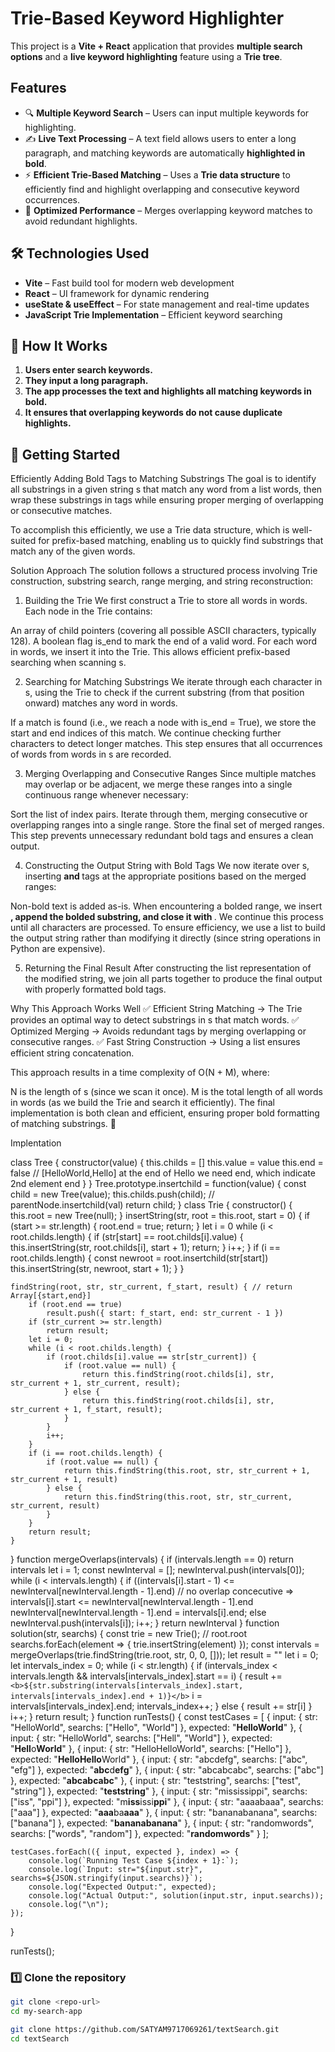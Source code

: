 # Trie-Based Keyword Highlighter  

This project is a **Vite + React** application that provides **multiple search options** and a **live keyword highlighting** feature using a **Trie tree**.  

## Features  
- 🔍 **Multiple Keyword Search** – Users can input multiple keywords for highlighting.  
- ✍️ **Live Text Processing** – A text field allows users to enter a long paragraph, and matching keywords are automatically **highlighted in bold**.  
- ⚡ **Efficient Trie-Based Matching** – Uses a **Trie data structure** to efficiently find and highlight overlapping and consecutive keyword occurrences.  
- 🚀 **Optimized Performance** – Merges overlapping keyword matches to avoid redundant highlights.  

## 🛠️ Technologies Used  
- **Vite** – Fast build tool for modern web development  
- **React** – UI framework for dynamic rendering  
- **useState & useEffect** – For state management and real-time updates  
- **JavaScript Trie Implementation** – Efficient keyword searching  

## 📌 How It Works  
1. **Users enter search keywords.**  
2. **They input a long paragraph.**  
3. **The app processes the text and highlights all matching keywords in bold.**  
4. **It ensures that overlapping keywords do not cause duplicate highlights.**  

## 🚀 Getting Started  
Efficiently Adding Bold Tags to Matching Substrings
The goal is to identify all substrings in a given string s that match any word from a list words, then wrap these substrings in <b></b> tags while ensuring proper merging of overlapping or consecutive matches.

To accomplish this efficiently, we use a Trie data structure, which is well-suited for prefix-based matching, enabling us to quickly find substrings that match any of the given words.

Solution Approach
The solution follows a structured process involving Trie construction, substring search, range merging, and string reconstruction:

1. Building the Trie
We first construct a Trie to store all words in words. Each node in the Trie contains:

An array of child pointers (covering all possible ASCII characters, typically 128).
A boolean flag is_end to mark the end of a valid word.
For each word in words, we insert it into the Trie. This allows efficient prefix-based searching when scanning s.

2. Searching for Matching Substrings
We iterate through each character in s, using the Trie to check if the current substring (from that position onward) matches any word in words.

If a match is found (i.e., we reach a node with is_end = True), we store the start and end indices of this match.
We continue checking further characters to detect longer matches.
This step ensures that all occurrences of words from words in s are recorded.

3. Merging Overlapping and Consecutive Ranges
Since multiple matches may overlap or be adjacent, we merge these ranges into a single continuous range whenever necessary:

Sort the list of index pairs.
Iterate through them, merging consecutive or overlapping ranges into a single range.
Store the final set of merged ranges.
This step prevents unnecessary redundant bold tags and ensures a clean output.

4. Constructing the Output String with Bold Tags
We now iterate over s, inserting <b> and </b> tags at the appropriate positions based on the merged ranges:

Non-bold text is added as-is.
When encountering a bolded range, we insert <b>, append the bolded substring, and close it with </b>.
We continue this process until all characters are processed.
To ensure efficiency, we use a list to build the output string rather than modifying it directly (since string operations in Python are expensive).

5. Returning the Final Result
After constructing the list representation of the modified string, we join all parts together to produce the final output with properly formatted bold tags.

Why This Approach Works Well
✅ Efficient String Matching → The Trie provides an optimal way to detect substrings in s that match words.
✅ Optimized Merging → Avoids redundant tags by merging overlapping or consecutive ranges.
✅ Fast String Construction → Using a list ensures efficient string concatenation.

This approach results in a time complexity of O(N + M), where:

N is the length of s (since we scan it once).
M is the total length of all words in words (as we build the Trie and search it efficiently).
The final implementation is both clean and efficient, ensuring proper bold formatting of matching substrings. 🚀


Implentation

class Tree {
    constructor(value) {
        this.childs = []
        this.value = value
        this.end = false  // [HelloWorld,Hello] at the end of Hello we need end, which indicate 2nd element end
    }
}
Tree.prototype.insertchild = function(value) {
    const child = new Tree(value);
    this.childs.push(child); // parentNode.insertchild(val)
    return child;
}
class Trie {
    constructor() { this.root = new Tree(null); }
    insertString(str, root = this.root, start = 0) {
        if (start >= str.length) {
            root.end = true;
            return;
        }
        let i = 0
        while (i < root.childs.length) {
            if (str[start] == root.childs[i].value) {
                this.insertString(str, root.childs[i], start + 1);
                return;
            }
            i++;
        }
        if (i == root.childs.length) {
            const newroot = root.insertchild(str[start])
            this.insertString(str, newroot, start + 1);
        }
    }

    findString(root, str, str_current, f_start, result) { // return  Array[{start,end}]
        if (root.end == true)
            result.push({ start: f_start, end: str_current - 1 })
        if (str_current >= str.length)
            return result;
        let i = 0;
        while (i < root.childs.length) {
            if (root.childs[i].value == str[str_current]) {
                if (root.value == null) {
                    return this.findString(root.childs[i], str, str_current + 1, str_current, result);
                } else {
                    return this.findString(root.childs[i], str, str_current + 1, f_start, result);
                }
            }
            i++;
        }
        if (i == root.childs.length) {
            if (root.value == null) {
                return this.findString(this.root, str, str_current + 1, str_current + 1, result)
            } else {
                return this.findString(this.root, str, str_current, str_current, result)
            }
        }
        return result;
    }

}
function mergeOverlaps(intervals) {
    if (intervals.length == 0)
        return intervals
    let i = 1;
    const newInterval = [];
    newInterval.push(intervals[0]);
    while (i < intervals.length) {
        if ((intervals[i].start - 1) <= newInterval[newInterval.length - 1].end) // no overlap concecutive => intervals[i].start <= newInterval[newInterval.length - 1].end
            newInterval[newInterval.length - 1].end = intervals[i].end;
        else
            newInterval.push(intervals[i]);
        i++;
    }
    return newInterval
}
function solution(str, searchs) {
    const trie = new Trie();  // root.root
    searchs.forEach(element => {
        trie.insertString(element)
    });
    const intervals = mergeOverlaps(trie.findString(trie.root, str, 0, 0, []));
    let result = ""
    let i = 0;
    let intervals_index = 0;
    while (i < str.length) {
        if (intervals_index < intervals.length && intervals[intervals_index].start == i) {
            result += `<b>${str.substring(intervals[intervals_index].start, intervals[intervals_index].end + 1)}</b>`
            i = intervals[intervals_index].end;
            intervals_index++;
        } else {
            result += str[i]
        }
        i++;
    }
    return result;
}
function runTests() {
    const testCases = [
        {
            input: { str: "HelloWorld", searchs: ["Hello", "World"] },
            expected: "<b>Hello</b><b>World</b>"
        },
        {
            input: { str: "HelloWorld", searchs: ["Hell", "World"] },
            expected: "<b>Hell</b>o<b>World</b>"
        },
        {
            input: { str: "HelloHelloWorld", searchs: ["Hello"] },
            expected: "<b>Hello</b><b>Hello</b>World"
        },
        {
            input: { str: "abcdefg", searchs: ["abc", "efg"] },
            expected: "<b>abc</b>d<b>efg</b>"
        },
        {
            input: { str: "abcabcabc", searchs: ["abc"] },
            expected: "<b>abc</b><b>abc</b><b>abc</b>"
        },
        {
            input: { str: "teststring", searchs: ["test", "string"] },
            expected: "<b>test</b><b>string</b>"
        },
        {
            input: { str: "mississippi", searchs: ["iss", "ppi"] },
            expected: "m<b>iss</b>issi<b>ppi</b>"
        },
        {
            input: { str: "aaaabaaa", searchs: ["aaa"] },
            expected: "<b>aaa</b>ba<b>aaa</b>"
        },
        {
            input: { str: "bananabanana", searchs: ["banana"] },
            expected: "<b>banana</b><b>banana</b>"
        },
        {
            input: { str: "randomwords", searchs: ["words", "random"] },
            expected: "<b>random</b><b>words</b>"
        }
    ];

    testCases.forEach(({ input, expected }, index) => {
        console.log(`Running Test Case ${index + 1}:`);
        console.log(`Input: str="${input.str}", searchs=${JSON.stringify(input.searchs)}`);
        console.log("Expected Output:", expected);
        console.log("Actual Output:", solution(input.str, input.searchs));
        console.log("\n");
    });
}

runTests();


### 1️⃣ Clone the repository  
```sh
git clone <repo-url>
cd my-search-app

git clone https://github.com/SATYAM9717069261/textSearch.git
cd textSearch


